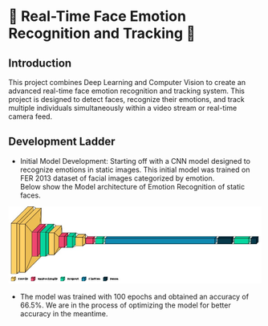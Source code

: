 # 🚀 Real-Time Face Emotion Recognition and Tracking 🎥

## Introduction
This project combines Deep Learning and Computer Vision to create an advanced real-time face emotion recognition and tracking system. This project is designed to detect faces, recognize their emotions, and track multiple individuals simultaneously within a video stream or real-time camera feed.

## Development Ladder
- Initial Model Development: Starting off with a CNN model designed to recognize emotions in static images. This initial model was trained on FER 2013 dataset of facial images categorized by emotion. <br>
Below show the Model architecture of Emotion Recognition of static faces. <be>

<img src = "Model Architecture.jpg">

- The model was trained with 100 epochs and obtained an accuracy of 66.5%. We are in the process of optimizing the model for better accuracy in the meantime.
